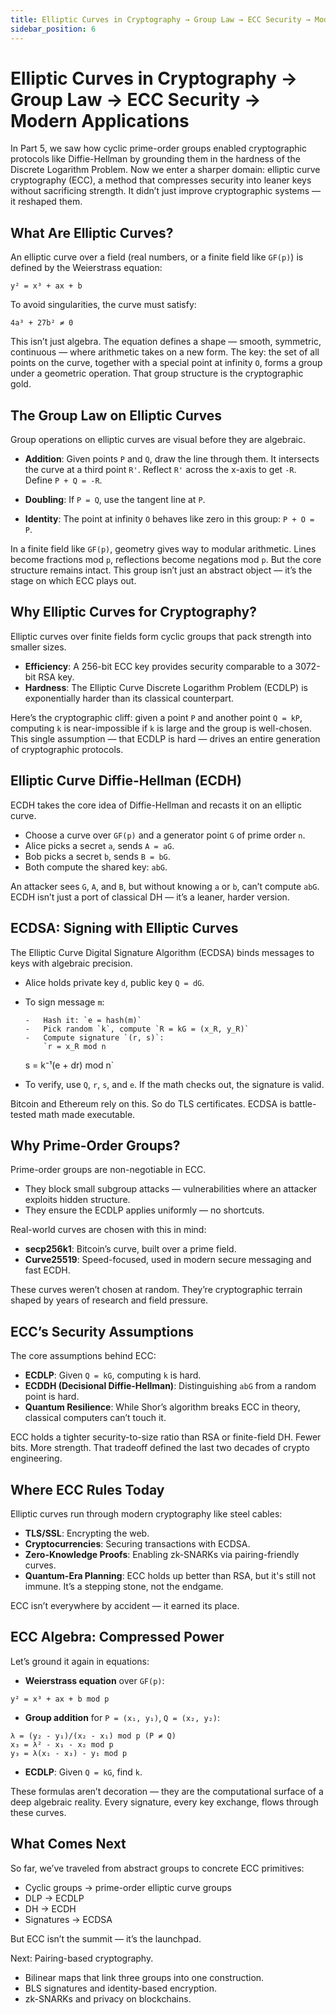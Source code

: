 ```yaml
---
title: Elliptic Curves in Cryptography → Group Law → ECC Security → Modern Applications
sidebar_position: 6
---
```


# Elliptic Curves in Cryptography → Group Law → ECC Security → Modern Applications

In Part 5, we saw how cyclic prime-order groups enabled cryptographic protocols like Diffie-Hellman by grounding them in the hardness of the Discrete Logarithm Problem. Now we enter a sharper domain: elliptic curve cryptography (ECC), a method that compresses security into leaner keys without sacrificing strength. It didn’t just improve cryptographic systems — it reshaped them.

## What Are Elliptic Curves?

An elliptic curve over a field (real numbers, or a finite field like `GF(p)`) is defined by the Weierstrass equation:

```
y² = x³ + ax + b
```

To avoid singularities, the curve must satisfy:

```
4a³ + 27b² ≠ 0
```

This isn’t just algebra. The equation defines a shape — smooth, symmetric, continuous — where arithmetic takes on a new form. The key: the set of all points on the curve, together with a special point at infinity `O`, forms a group under a geometric operation. That group structure is the cryptographic gold.

## The Group Law on Elliptic Curves

Group operations on elliptic curves are visual before they are algebraic.

-   **Addition**: Given points `P` and `Q`, draw the line through them. It intersects the curve at a third point `R'`. Reflect `R'` across the x-axis to get `-R`. Define `P + Q = -R`.

-   **Doubling**: If `P = Q`, use the tangent line at `P`.

-   **Identity**: The point at infinity `O` behaves like zero in this group: `P + O = P`.

In a finite field like `GF(p)`, geometry gives way to modular arithmetic. Lines become fractions mod `p`, reflections become negations mod `p`. But the core structure remains intact. This group isn’t just an abstract object — it’s the stage on which ECC plays out.

## Why Elliptic Curves for Cryptography?

Elliptic curves over finite fields form cyclic groups that pack strength into smaller sizes.

-   **Efficiency**: A 256-bit ECC key provides security comparable to a 3072-bit RSA key.
-   **Hardness**: The Elliptic Curve Discrete Logarithm Problem (ECDLP) is exponentially harder than its classical counterpart.

Here’s the cryptographic cliff: given a point `P` and another point `Q = kP`, computing `k` is near-impossible if `k` is large and the group is well-chosen. This single assumption — that ECDLP is hard — drives an entire generation of cryptographic protocols.

## Elliptic Curve Diffie-Hellman (ECDH)

ECDH takes the core idea of Diffie-Hellman and recasts it on an elliptic curve.

-   Choose a curve over `GF(p)` and a generator point `G` of prime order `n`.
-   Alice picks a secret `a`, sends `A = aG`.
-   Bob picks a secret `b`, sends `B = bG`.
-   Both compute the shared key: `abG`.

An attacker sees `G`, `A`, and `B`, but without knowing `a` or `b`, can’t compute `abG`. ECDH isn’t just a port of classical DH — it’s a leaner, harder version.

## ECDSA: Signing with Elliptic Curves

The Elliptic Curve Digital Signature Algorithm (ECDSA) binds messages to keys with algebraic precision.

-   Alice holds private key `d`, public key `Q = dG`.
-   To sign message `m`:

        -   Hash it: `e = hash(m)`
        -   Pick random `k`, compute `R = kG = (x_R, y_R)`
        -   Compute signature `(r, s)`:
            `r = x_R mod n

    s = k⁻¹(e + dr) mod n`

-   To verify, use `Q`, `r`, `s`, and `e`. If the math checks out, the signature is valid.

Bitcoin and Ethereum rely on this. So do TLS certificates. ECDSA is battle-tested math made executable.

## Why Prime-Order Groups?

Prime-order groups are non-negotiable in ECC.

-   They block small subgroup attacks — vulnerabilities where an attacker exploits hidden structure.
-   They ensure the ECDLP applies uniformly — no shortcuts.

Real-world curves are chosen with this in mind:

-   **secp256k1**: Bitcoin’s curve, built over a prime field.
-   **Curve25519**: Speed-focused, used in modern secure messaging and fast ECDH.

These curves weren’t chosen at random. They’re cryptographic terrain shaped by years of research and field pressure.

## ECC’s Security Assumptions

The core assumptions behind ECC:

-   **ECDLP**: Given `Q = kG`, computing `k` is hard.
-   **ECDDH (Decisional Diffie-Hellman)**: Distinguishing `abG` from a random point is hard.
-   **Quantum Resilience**: While Shor’s algorithm breaks ECC in theory, classical computers can’t touch it.

ECC holds a tighter security-to-size ratio than RSA or finite-field DH. Fewer bits. More strength. That tradeoff defined the last two decades of crypto engineering.

## Where ECC Rules Today

Elliptic curves run through modern cryptography like steel cables:

-   **TLS/SSL**: Encrypting the web.
-   **Cryptocurrencies**: Securing transactions with ECDSA.
-   **Zero-Knowledge Proofs**: Enabling zk-SNARKs via pairing-friendly curves.
-   **Quantum-Era Planning**: ECC holds up better than RSA, but it's still not immune. It’s a stepping stone, not the endgame.

ECC isn’t everywhere by accident — it earned its place.

## ECC Algebra: Compressed Power

Let’s ground it again in equations:

-   **Weierstrass equation** over `GF(p)`:

```
y² = x³ + ax + b mod p
```

-   **Group addition** for `P = (x₁, y₁)`, `Q = (x₂, y₂)`:

```
λ = (y₂ - y₁)/(x₂ - x₁) mod p (P ≠ Q)
x₃ = λ² - x₁ - x₂ mod p
y₃ = λ(x₁ - x₃) - y₁ mod p
```

-   **ECDLP**: Given `Q = kG`, find `k`.

These formulas aren’t decoration — they are the computational surface of a deep algebraic reality. Every signature, every key exchange, flows through these curves.

## What Comes Next

So far, we’ve traveled from abstract groups to concrete ECC primitives:

-   Cyclic groups → prime-order elliptic curve groups
-   DLP → ECDLP
-   DH → ECDH
-   Signatures → ECDSA

But ECC isn’t the summit — it’s the launchpad.

Next: Pairing-based cryptography.

-   Bilinear maps that link three groups into one construction.
-   BLS signatures and identity-based encryption.
-   zk-SNARKs and privacy on blockchains.
